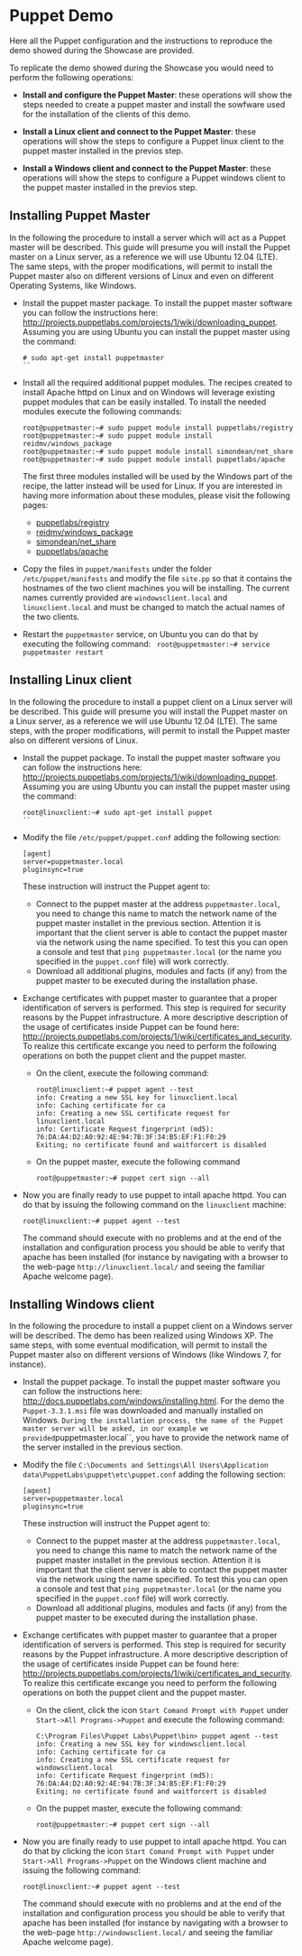 Puppet Demo
===========

Here all the Puppet configuration and the instructions to reproduce the demo showed during the Showcase are provided.

To replicate the demo showed during the Showcase you would need to perform the following operations:

* **Install and configure the Puppet Master**: these operations will show the steps needed to create a puppet master and install
  the sowfware used for the installation of the clients of this demo.

* **Install a Linux client and connect to the Puppet Master**: these operations will show the steps to configure a Puppet linux
  client to the puppet master installed in the previos step.

* **Install a Windows client and connect to the Puppet Master**: these operations will show the steps to configure a Puppet windows
  client to the puppet master installed in the previos step.

Installing Puppet Master
------------------------

In the following the procedure to install a server which will act as a Puppet master will be described.
This guide will presume you will install the Puppet master on a Linux server, as a reference we will use Ubuntu 12.04 (LTE).
The same steps, with the proper modifications, will permit to install the Puppet master also on different versions of Linux and even
on different Operating Systems, like Windows.

* Install the puppet master package. To install the puppet master software you can follow the instructions here:
  <http://projects.puppetlabs.com/projects/1/wiki/downloading_puppet>.
  Assuming you are using Ubuntu you can install the puppet master using the command:
  ```
  # sudo apt-get install puppetmaster
  ``

* Install all the required additional puppet modules. The recipes created to install Apache httpd on Linux and on Windows will leverage
  existing puppet modules that can be easily installed. To install the needed modules execute the following commands:
  ```
  root@puppetmaster:~# sudo puppet module install puppetlabs/registry
  root@puppetmaster:~# sudo puppet module install reidmv/windows_package
  root@puppetmaster:~# sudo puppet module install simondean/net_share
  root@puppetmaster:~# sudo puppet module install puppetlabs/apache
  ```
  The first three modules installed will be used by the Windows part of the recipe, the latter instead will be used for Linux.
  If you are interested in having more information about these modules, please visit the following pages:
  * [puppetlabs/registry](https://forge.puppetlabs.com/puppetlabs/registry)
  * [reidmv/windows_package](https://forge.puppetlabs.com/reidmv/windows_package)
  * [simondean/net_share](https://forge.puppetlabs.com/simondean/net_share)
  * [puppetlabs/apache](https://forge.puppetlabs.com/puppetlabs/apache)

* Copy the files in ``puppet/manifests`` under the folder ``/etc/puppet/manifests`` and modify the file ``site.pp`` so that it contains
  the hostnames of the two client machines you will be installing.
  The current names currently provided are ``windowsclient.local`` and ``linuxclient.local`` and must be changed to match
  the actual names of the two clients.

* Restart the ``puppetmaster`` service, on Ubuntu you can do that by executing the following command:
  ``` root@puppetmaster:~# service puppetmaster restart```

Installing Linux client
-----------------------

In the following the procedure to install a puppet client on a Linux server will be described.
This guide will presume you will install the Puppet master on a Linux server, as a reference we will use Ubuntu 12.04 (LTE).
The same steps, with the proper modifications, will permit to install the Puppet master also on different versions of Linux.

* Install the puppet package. To install the puppet master software you can follow the instructions here:
  <http://projects.puppetlabs.com/projects/1/wiki/downloading_puppet>.
  Assuming you are using Ubuntu you can install the puppet master using the command:
  ```
  root@linuxclient:~# sudo apt-get install puppet
  ``

* Modify the file ``/etc/puppet/puppet.conf`` adding the following section:
  ```
  [agent]
  server=puppetmaster.local
  pluginsync=true
  ```

  These instruction will instruct the Puppet agent to:
  * Connect to the puppet master at the address ``puppetmaster.local``, you need to change this name to match the
    network name of the puppet master installet in the previous section. Attention it is important that the client
    server is able to contact the puppet master via the network using the name specified. To test this you can
    open a console and test that ``ping puppetmaster.local`` (or the name you specified in the ``puppet.conf`` file)
    will work correctly.
  * Download all additional plugins, modules and facts (if any) from the puppet master to be executed during
    the installation phase.

* Exchange certificates with puppet master to guarantee that a proper identification of servers is performed.
  This step is required for security reasons by the Puppet infrastructure. A more descriptive description of
  the usage of certificates inside Puppet can be found here:
  <http://projects.puppetlabs.com/projects/1/wiki/certificates_and_security>.
  To realize this certificate excange you need to perform the following operations on both the puppet client and
  the puppet master.
  * On the client, execute the following command:
    ```
    root@linuxclient:~# puppet agent --test
    info: Creating a new SSL key for linuxclient.local
    info: Caching certificate for ca
    info: Creating a new SSL certificate request for linuxclient.local
    info: Certificate Request fingerprint (md5): 76:DA:A4:D2:A0:92:4E:94:7B:3F:34:B5:EF:F1:F0:29
    Exiting; no certificate found and waitforcert is disabled
    ```
  * On the puppet master, execute the following command
    ```
    root@puppetmaster:~# puppet cert sign --all
    ```

* Now you are finally ready to use puppet to intall apache httpd. You can do that by issuing the following
  command on the ``linuxclient`` machine:
  ```
  root@linuxclient:~# puppet agent --test
  ```
  The command should execute with no problems and at the end of the installation and configuration process you
  should be able to verify that apache has been installed (for instance by navigating with a browser to the
  web-page ``http://linuxclient.local/`` and seeing the familiar Apache welcome page).

Installing Windows client
-------------------------

In the following the procedure to install a puppet client on a Windows server will be described.
The demo has been realized using Windows XP. The same steps, with some eventual modification, will permit to
install the Puppet master also on different versions of Windows (like Windows 7, for instance).

* Install the puppet package. To install the puppet master software you can follow the instructions here:
  <http://docs.puppetlabs.com/windows/installing.html>.
  For the demo the ``Puppet-3.3.1.msi`` file was downloaded and manually installed on Windows.
  ``
  During the installation process, the name of the Puppet master server will be asked, in our example we provided
  ``puppetmaster.local``, you have to provide the network name of the server installed in the previous section.

* Modify the file ``C:\Documents and Settings\All Users\Application data\PuppetLabs\puppet\etc\puppet.conf`` adding the following section:
  ```
  [agent]
  server=puppetmaster.local
  pluginsync=true
  
  ```

  These instruction will instruct the Puppet agent to:
  * Connect to the puppet master at the address ``puppetmaster.local``, you need to change this name to match the
    network name of the puppet master installet in the previous section. Attention it is important that the client
    server is able to contact the puppet master via the network using the name specified. To test this you can
    open a console and test that ``ping puppetmaster.local`` (or the name you specified in the ``puppet.conf`` file)
    will work correctly.
  * Download all additional plugins, modules and facts (if any) from the puppet master to be executed during
    the installation phase.

* Exchange certificates with puppet master to guarantee that a proper identification of servers is performed.
  This step is required for security reasons by the Puppet infrastructure. A more descriptive description of
  the usage of certificates inside Puppet can be found here:
  <http://projects.puppetlabs.com/projects/1/wiki/certificates_and_security>.
  To realize this certificate excange you need to perform the following operations on both the puppet client and
  the puppet master.
  * On the client, click the icon ``Start Comand Prompt with Puppet`` under ``Start->All Programs->Puppet`` and
    execute the following command:
    ```
    C:\Program Files\Puppet Labs\Puppet\bin> puppet agent --test
    info: Creating a new SSL key for windowsclient.local
    info: Caching certificate for ca
    info: Creating a new SSL certificate request for windowsclient.local
    info: Certificate Request fingerprint (md5): 76:DA:A4:D2:A0:92:4E:94:7B:3F:34:B5:EF:F1:F0:29
    Exiting; no certificate found and waitforcert is disabled
    ```
  * On the puppet master, execute the following command:
    ```
    root@puppetmaster:~# puppet cert sign --all
    ```

* Now you are finally ready to use puppet to intall apache httpd. You can do that by clicking the icon
  ``Start Comand Prompt with Puppet`` under ``Start->All Programs->Puppet`` on the Windows client machine and issuing the following
  command:
  ```
  root@linuxclient:~# puppet agent --test
  ```
  The command should execute with no problems and at the end of the installation and configuration process you
  should be able to verify that apache has been installed (for instance by navigating with a browser to the
  web-page ``http://windowsclient.local/`` and seeing the familiar Apache welcome page).

